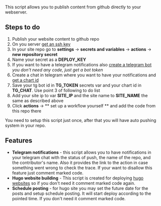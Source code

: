 This script allows you to publish content from github directly to your webserver.

## Steps to do

1. Publish your website content to github repo
2. On you server [get an ssh key](https://docs.github.com/en/authentication/connecting-to-github-with-ssh/generating-a-new-ssh-key-and-adding-it-to-the-ssh-agent)
3. In your site repo go to **settings** -> **secrets and variables** -> **actions** -> **new repository secret**
4. Name your secret as a **DEPLOY_KEY**
5. If you want to have a telegram notifications also [create a telegram bot](https://medium.com/spidernitt/how-to-create-your-own-telegram-bot-63d1097999b6) *you don't need any code, just get a bot token*
6. Create a chat in telegram where you want to have your notifications and [get a chart id](https://splaitor.com/how-to-find-a-chat-id-in-telegram/) 
7. Save your tg bot id in **TG_TOKEN** secrets var and your chart id in **TG_CHAT**. Use point 3 of following to do list
8. Add your site ip to var **SITE_IP** and the site name to **SITE_NAME** the same as described above
9. Click **actions** -> ** set up a workflow yourself ** and add the code from this repo there

You need to setup this script just once, after that you will have auto pushing system in your repo.

## Features

- **Telegram notifications** - this script allows you to have notifications in your telegram chat with the status of push, the name of the repo, and the contributor's name. Also it provides the link to the action in case something went wrong to check the trace. If your want to disallow this feature just comment marked code.
- **Hugo website building** - This script is created for deploying [hugo websites](https://gohugo.io/) so if you don't need it comment marked code again.
- **Schedule posting** - for hugo site you may set the future date for the posts and setup schedule posting. It will start deploy according to the pointed time. If you don't need it comment marked code.
